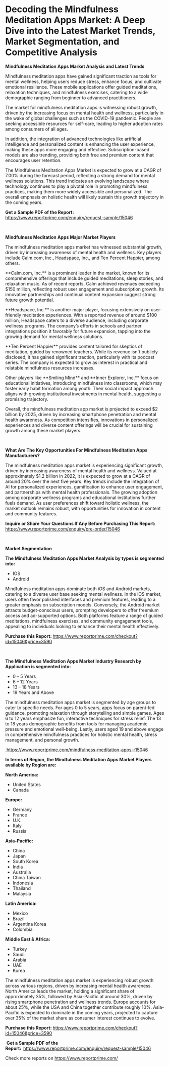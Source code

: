 <p><h1>Decoding the Mindfulness Meditation Apps Market: A Deep Dive into the Latest Market Trends, Market Segmentation, and Competitive Analysis</h1></p><p><strong>Mindfulness Meditation Apps Market Analysis and Latest Trends</strong></p>
<p><p>Mindfulness meditation apps have gained significant traction as tools for mental wellness, helping users reduce stress, enhance focus, and cultivate emotional resilience. These mobile applications offer guided meditations, relaxation techniques, and mindfulness exercises, catering to a wide demographic ranging from beginner to advanced practitioners. </p><p>The market for mindfulness meditation apps is witnessing robust growth, driven by the increasing focus on mental health and wellness, particularly in the wake of global challenges such as the COVID-19 pandemic. People are seeking accessible resources for self-care, leading to higher adoption rates among consumers of all ages. </p><p>In addition, the integration of advanced technologies like artificial intelligence and personalized content is enhancing the user experience, making these apps more engaging and effective. Subscription-based models are also trending, providing both free and premium content that encourages user retention. </p><p>The Mindfulness Meditation Apps Market is expected to grow at a CAGR of 7.00% during the forecast period, reflecting a strong demand for mental wellness solutions. This trend indicates an evolving landscape where technology continues to play a pivotal role in promoting mindfulness practices, making them more widely accessible and personalized. The overall emphasis on holistic health will likely sustain this growth trajectory in the coming years.</p></p>
<p><strong>Get a Sample PDF of the Report:&nbsp;</strong> <a href="https://www.reportprime.com/enquiry/request-sample/15046?utm_campaign=2822&utm_medium=2&utm_source=Github&utm_content=ia&utm_term=20032025&utm_id=mindfulness-meditation-apps">https://www.reportprime.com/enquiry/request-sample/15046</a></p>
<p>&nbsp;</p>
<p><strong>Mindfulness Meditation Apps Major Market Players</strong></p>
<p><p>The mindfulness meditation apps market has witnessed substantial growth, driven by increasing awareness of mental health and wellness. Key players include Calm.com, Inc., Headspace, Inc., and Ten Percent Happier, among others.</p><p>**Calm.com, Inc.** is a prominent leader in the market, known for its comprehensive offerings that include guided meditations, sleep stories, and relaxation music. As of recent reports, Calm achieved revenues exceeding $150 million, reflecting robust user engagement and subscription growth. Its innovative partnerships and continual content expansion suggest strong future growth potential.</p><p>**Headspace, Inc.** is another major player, focusing extensively on user-friendly meditation experiences. With a reported revenue of around $100 million, Headspace caters to a diverse audience, including corporate wellness programs. The company’s efforts in schools and partner integrations position it favorably for future expansion, tapping into the growing demand for mental wellness solutions.</p><p>**Ten Percent Happier** provides content tailored for skeptics of meditation, guided by renowned teachers. While its revenue isn't publicly disclosed, it has gained significant traction, particularly with its podcast series. The company is expected to grow as interest in practical and relatable mindfulness resources increases.</p><p>Other players like **Smiling Mind** and **Inner Explorer, Inc.** focus on educational initiatives, introducing mindfulness into classrooms, which may foster early habit formation among youth. Their social impact approach aligns with growing institutional investments in mental health, suggesting a promising trajectory.</p><p>Overall, the mindfulness meditation app market is projected to exceed $2 billion by 2025, driven by increasing smartphone penetration and mental health awareness. As competition intensifies, innovations in personalized experiences and diverse content offerings will be crucial for sustaining growth among these market players.</p></p>
<p>&nbsp;</p>
<p><strong>What Are The Key Opportunities For Mindfulness Meditation Apps Manufacturers?</strong></p>
<p><p>The mindfulness meditation apps market is experiencing significant growth, driven by increasing awareness of mental health and wellness. Valued at approximately $1.2 billion in 2022, it is expected to grow at a CAGR of around 20% over the next five years. Key trends include the integration of AI for personalized experiences, gamification to enhance user engagement, and partnerships with mental health professionals. The growing adoption among corporate wellness programs and educational institutions further fuels demand. As user preferences shift toward holistic wellness, the market outlook remains robust, with opportunities for innovation in content and community features.</p></p>
<p><strong>Inquire or Share Your Questions If Any Before Purchasing This Report:</strong> <a href="https://www.reportprime.com/enquiry/pre-order/15046?utm_campaign=2822&utm_medium=2&utm_source=Github&utm_content=ia&utm_term=20032025&utm_id=mindfulness-meditation-apps">https://www.reportprime.com/enquiry/pre-order/15046</a></p>
<p>&nbsp;</p>
<p><strong>Market Segmentation</strong></p>
<p><strong>The Mindfulness Meditation Apps Market Analysis by types is segmented into:</strong></p>
<p><ul><li>IOS</li><li>Android</li></ul></p>
<p><p>Mindfulness meditation apps dominate both iOS and Android markets, catering to a diverse user base seeking mental wellness. In the iOS market, users often favor polished interfaces and premium features, leading to a greater emphasis on subscription models. Conversely, the Android market attracts budget-conscious users, prompting developers to offer freemium access and ad-supported options. Both platforms feature a range of guided meditations, mindfulness exercises, and community engagement tools, appealing to individuals looking to enhance their mental health effectively.</p></p>
<p><strong>Purchase this Report:&nbsp;</strong><a href="https://www.reportprime.com/checkout?id=15046&price=3590&utm_campaign=2822&utm_medium=2&utm_source=Github&utm_content=ia&utm_term=20032025&utm_id=mindfulness-meditation-apps">https://www.reportprime.com/checkout?id=15046&price=3590</a></p>
<p>&nbsp;</p>
<p><strong>The Mindfulness Meditation Apps Market Industry Research by Application is segmented into:</strong></p>
<p><ul><li>0 – 5 Years</li><li>6 – 12 Years</li><li>13 – 18 Years</li><li>19 Years and Above</li></ul></p>
<p><p>The mindfulness meditation apps market is segmented by age groups to cater to specific needs. For ages 0 to 5 years, apps focus on parent-led guidance, promoting relaxation through storytelling and simple games. Ages 6 to 12 years emphasize fun, interactive techniques for stress relief. The 13 to 18 years demographic benefits from tools for managing academic pressure and emotional well-being. Lastly, users aged 19 and above engage in comprehensive mindfulness practices for holistic mental health, stress management, and personal growth.</p></p>
<p><a href="https://www.reportprime.com/mindfulness-meditation-apps-r15046?utm_campaign=2822&utm_medium=2&utm_source=Github&utm_content=ia&utm_term=20032025&utm_id=mindfulness-meditation-apps">&nbsp;https://www.reportprime.com/mindfulness-meditation-apps-r15046</a></p>
<p><strong>In terms of Region, the Mindfulness Meditation Apps Market Players available by Region are:</strong></p>
<p>
    <p> <strong> North America: </strong>
        <ul>
            <li>United States</li>
            <li>Canada</li>
        </ul>
        </p> 
    <p> <strong> Europe: </strong>
        <ul>
            <li>Germany</li>
            <li>France</li>
            <li>U.K.</li>
            <li>Italy</li>
            <li>Russia</li>
        </ul>
        </p> 
    <p> <strong> Asia-Pacific: </strong>
        <ul>
            <li>China</li>
            <li>Japan</li>
            <li>South Korea</li>
            <li>India</li>
            <li>Australia</li>
            <li>China Taiwan</li>
            <li>Indonesia</li>
            <li>Thailand</li>
            <li>Malaysia</li>
        </ul>
        </p> 
    <p> <strong> Latin America: </strong>
        <ul>
            <li>Mexico</li>
            <li>Brazil</li>
            <li>Argentina Korea</li>
            <li>Colombia</li>
        </ul>
        </p> 
    <p> <strong> Middle East & Africa: </strong>
        <ul>
            <li>Turkey</li>
            <li>Saudi</li>
            <li>Arabia</li>
            <li>UAE</li>
            <li>Korea</li>
        </ul>
    </p>
    </p>
<p><p>The mindfulness meditation apps market is experiencing robust growth across various regions, driven by increasing mental health awareness. North America leads the market, holding a significant share of approximately 35%, followed by Asia-Pacific at around 30%, driven by rising smartphone penetration and wellness trends. Europe accounts for about 25%, while the USA and China together contribute roughly 10%. Asia-Pacific is expected to dominate in the coming years, projected to capture over 35% of the market share as consumer interest continues to evolve.</p></p>
<p><strong>Purchase this Report: </strong><a href="https://www.reportprime.com/checkout?id=15046&price=3590&utm_campaign=2822&utm_medium=2&utm_source=Github&utm_content=ia&utm_term=20032025&utm_id=mindfulness-meditation-apps">https://www.reportprime.com/checkout?id=15046&price=3590</a></p>
<p>&nbsp;<strong>Get a Sample PDF of the Report:&nbsp;&nbsp;</strong><a href="https://www.reportprime.com/enquiry/request-sample/15046?utm_campaign=2822&utm_medium=2&utm_source=Github&utm_content=ia&utm_term=20032025&utm_id=mindfulness-meditation-apps">https://www.reportprime.com/enquiry/request-sample/15046</a></p>
<p><strong></strong></p>
<p>Check more reports on <a href="https://www.reportprime.com/?utm_campaign=2822&utm_medium=2&utm_source=Github&utm_content=ia&utm_term=20032025&utm_id=mindfulness-meditation-apps">https://www.reportprime.com/</a></p>